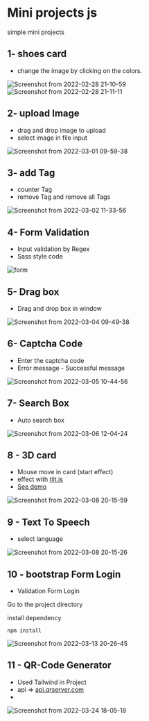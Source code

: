# Mini projects js
simple mini projects
## 1- shoes card
- change the image by clicking on the colors.

![Screenshot from 2022-02-28 21-10-59](https://user-images.githubusercontent.com/91375726/156033422-b9eee97a-9787-4a76-be0f-2ed776cc785f.png)
![Screenshot from 2022-02-28 21-11-11](https://user-images.githubusercontent.com/91375726/156033438-897215a8-1890-4fec-ba3f-9524017db97d.png)

## 2- upload Image
- drag and drop image to upload
- select image in file input

![Screenshot from 2022-03-01 09-59-38](https://user-images.githubusercontent.com/91375726/156117403-6f94a1ac-051f-4ca9-a817-ca75cfba43d9.png)

## 3- add Tag
- counter Tag
- remove Tag and remove all Tags

![Screenshot from 2022-03-02 11-33-56](https://user-images.githubusercontent.com/91375726/156321451-7df1bfbd-7c10-4198-afe3-569cd5904fd8.png)

## 4- Form Validation
- Input validation by Regex
- Sass style code

![form](https://user-images.githubusercontent.com/91375726/156510480-1260e5fe-8fcc-4102-80e3-3056e3df655a.png)

## 5- Drag box
- Drag and drop box in window

![Screenshot from 2022-03-04 09-49-38](https://user-images.githubusercontent.com/91375726/156710900-979d2ba2-77dc-47ae-8b4a-dc270a212759.png)

## 6- Captcha Code
- Enter the captcha code
- Error message - Successful message

![Screenshot from 2022-03-05 10-44-56](https://user-images.githubusercontent.com/91375726/156873080-6e9df491-125a-4505-8cba-63b70e9ba472.png)

## 7- Search Box
- Auto search box

![Screenshot from 2022-03-06 12-04-24](https://user-images.githubusercontent.com/91375726/156915636-513e3031-3633-4798-9398-0f066b3fdf18.png)

## 8 - 3D card
- Mouse move in card (start effect)
- effect with [tilt.js](https://micku7zu.github.io/vanilla-tilt.js/)
- [See demo](https://user-images.githubusercontent.com/91375726/157054889-64abecde-5ad2-4c27-848f-f786a15e5c51.mp4) 

![Screenshot from 2022-03-08 20-15-59](https://user-images.githubusercontent.com/91375726/157284944-5a555ad6-f63f-4969-a340-8580ed9e82cf.png)


## 9 - Text To Speech
- select language 

![Screenshot from 2022-03-08 20-15-26](https://user-images.githubusercontent.com/91375726/157284910-61d0b7c1-c74f-4fe1-9ab3-3a9131f93ece.png)

## 10 - bootstrap Form Login
- Validation Form Login

Go to the project directory

install dependency

    npm install

![Screenshot from 2022-03-13 20-26-45](https://user-images.githubusercontent.com/91375726/158071696-26a5d0c7-5fdc-4f2e-8c7a-ce1244ec891a.png)

## 11 - QR-Code Generator
- Used Tailwind in Project
- api => [api.qrserver.com](https://api.qrserver.com/v1/create-qr-code/?size=150x150&data=Example)
- 
![Screenshot from 2022-03-24 18-05-18](https://user-images.githubusercontent.com/91375726/159927972-627022c1-0c7a-4a49-888b-5fe1ca3da344.png)

